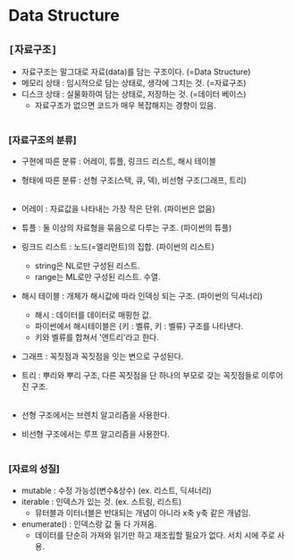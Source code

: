 # Data Structure

## `[자료구조]`
* 자료구조는 말그대로 자료(data)를 담는 구조이다. (=Data Structure)
* 메모리 상태 : 임시적으로 담는 상태로, 생각에 그치는 것. (=자료구조)
* 디스크 상태 : 실물화하여 담는 상태로, 저장하는 것. (=데이터 베이스)
    * 자료구조가 없으면 코드가 매우 복잡해지는 경향이 있음.<br><br>


### [자료구조의 분류]
* 구현에 따른 분류 : 어레이, 튜플, 링크드 리스트, 해시 테이블
* 형태에 따른 분류 : 선형 구조(스택, 큐, 덱), 비선형 구조(그래프, 트리)<br><br>

* 어레이 : 자료값을 나타내는 가장 작은 단위. (파이썬은 없음)
* 튜플 : 둘 이상의 자료형을 묶음으로 다루는 구조. (파이썬의 튜플)
* 링크드 리스트 : 노드(=엘리먼트)의 집합. (파이썬의 리스트)
    * string은 NL로만 구성된 리스트.
    * range는 ML로만 구성된 리스트. 수열.
* 해시 테이블 : 개체가 해시값에 따라 인덱싱 되는 구조. (파이썬의 딕셔너리)
    * 해시 : 데이터를 데이터로 매핑한 값.
    * 파이썬에서 해시테이블은 {키 : 벨류, 키 : 벨류} 구조를 나타낸다.
    * 키와 벨류를 합쳐서 '엔트리'라고 한다.
* 그래프 : 꼭짓점과 꼭짓점을 잇는 변으로 구성된다.
* 트리 : 뿌리와 뿌리 구조, 다른 꼭짓점을 단 하나의 부모로 갖는 꼭짓점들로 이루어진 구조.<br><br>

* 선형 구조에서는 브렌치 알고리즘을 사용한다.
* 비선형 구조에서는 루프 알고리즘을 사용한다.<br><br>

### [자료의 성질]
* mutable : 수정 가능성(변수&상수) (ex. 리스트, 딕셔너리)
* iterable : 인덱스가 있는 것. (ex. 스트링, 리스트)
    * 뮤터블과 이터너블은 반대되는 개념이 아니라 x축 y축 같은 개념임.
* enumerate() : 인덱스랑 값 둘 다 가져옴.
    * 데이터를 단순히 가져와 읽기만 하고 재조립할 필요가 없다. 서치 시에 주로 사용.<br><br>